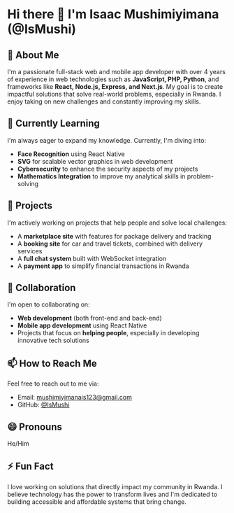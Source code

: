 # Hi there 👋 I'm Isaac Mushimiyimana (@IsMushi)

## 👀 About Me
I'm a passionate full-stack web and mobile app developer with over 4 years of experience in web technologies such as **JavaScript, PHP, Python**, and frameworks like **React, Node.js, Express, and Next.js**. My goal is to create impactful solutions that solve real-world problems, especially in Rwanda. I enjoy taking on new challenges and constantly improving my skills.

## 🌱 Currently Learning
I'm always eager to expand my knowledge. Currently, I'm diving into:
- **Face Recognition** using React Native
- **SVG** for scalable vector graphics in web development
- **Cybersecurity** to enhance the security aspects of my projects
- **Mathematics Integration** to improve my analytical skills in problem-solving

## 💼 Projects
I'm actively working on projects that help people and solve local challenges:
- A **marketplace site** with features for package delivery and tracking
- A **booking site** for car and travel tickets, combined with delivery services
- A **full chat system** built with WebSocket integration
- A **payment app** to simplify financial transactions in Rwanda

## 💞️ Collaboration
I'm open to collaborating on:
- **Web development** (both front-end and back-end)
- **Mobile app development** using React Native
- Projects that focus on **helping people**, especially in developing innovative tech solutions

## 📫 How to Reach Me
Feel free to reach out to me via:
- Email: [mushimiyimanais123@gmail.com](mushimiyimanais123@gmail.com)
- GitHub: [@IsMushi](https://github.com/IsMushi)

## 😄 Pronouns
He/Him

## ⚡ Fun Fact
I love working on solutions that directly impact my community in Rwanda. I believe technology has the power to transform lives and I'm dedicated to building accessible and affordable systems that bring change.



<!---
IsMushi/IsMushi is a ✨ special ✨ repository because its `README.md` (this file) appears on your GitHub profile.
You can click the Preview link to take a look at your changes.
--->
